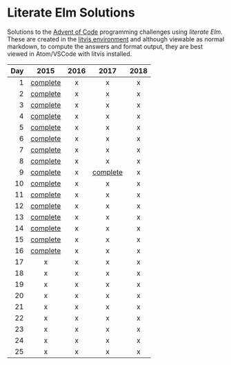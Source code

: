 # Literate Elm Solutions

Solutions to the [Advent of Code](http://adventofcode.com) programming challenges using _literate Elm_.
These are created in the [litvis environment](https://github.com/gicentre/litvis) and although viewable as normal markdown, to compute the answers and format output, they are best viewed in Atom/VSCode with litvis installed.

| Day |          2015           | 2016 |          2017           | 2018 |
| --: | :---------------------: | :--: | :---------------------: | :--: |
|   1 | [complete](d01_2015.md) |  x   |            x            |  x   |
|   2 | [complete](d02_2015.md) |  x   |            x            |  x   |
|   3 | [complete](d03_2015.md) |  x   |            x            |  x   |
|   4 | [complete](d04_2015.md) |  x   |            x            |  x   |
|   5 | [complete](d05_2015.md) |  x   |            x            |  x   |
|   6 | [complete](d06_2015.md) |  x   |            x            |  x   |
|   7 | [complete](d07_2015.md) |  x   |            x            |  x   |
|   8 | [complete](d08_2015.md) |  x   |            x            |  x   |
|   9 | [complete](d09_2015.md) |  x   | [complete](d09_2017.md) |  x   |
|  10 | [complete](d10_2015.md) |  x   |            x            |  x   |
|  11 | [complete](d11_2015.md) |  x   |            x            |  x   |
|  12 | [complete](d12_2015.md) |  x   |            x            |  x   |
|  13 | [complete](d13_2015.md) |  x   |            x            |  x   |
|  14 | [complete](d14_2015.md) |  x   |            x            |  x   |
|  15 | [complete](d15_2015.md) |  x   |            x            |  x   |
|  16 | [complete](d16_2015.md) |  x   |            x            |  x   |
|  17 |            x            |  x   |            x            |  x   |
|  18 |            x            |  x   |            x            |  x   |
|  19 |            x            |  x   |            x            |  x   |
|  20 |            x            |  x   |            x            |  x   |
|  21 |            x            |  x   |            x            |  x   |
|  22 |            x            |  x   |            x            |  x   |
|  23 |            x            |  x   |            x            |  x   |
|  24 |            x            |  x   |            x            |  x   |
|  25 |            x            |  x   |            x            |  x   |
